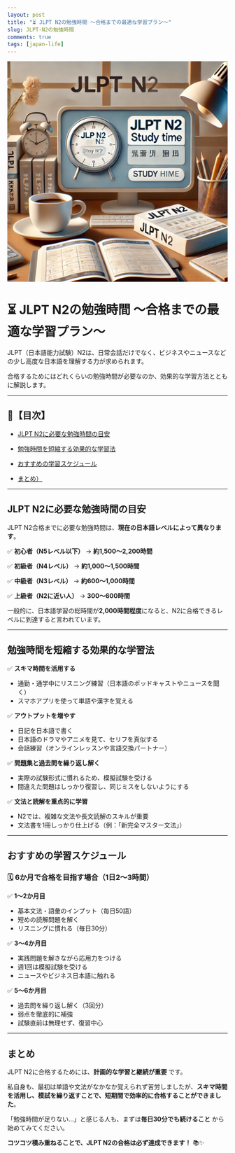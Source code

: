 ```yaml
---
layout: post
title: "⏳ JLPT N2の勉強時間 ～合格までの最適な学習プラン～"
slug: JLPT-N2の勉強時間
comments: true
tags: [japan-life]
---
```


![JLPT N2の勉強時間](/assets/img/20250215/01_01.webp) 

# ⏳ JLPT N2の勉強時間 ～合格までの最適な学習プラン～


JLPT（日本語能力試験）N2は、日常会話だけでなく、ビジネスやニュースなどの少し高度な日本語を理解する力が求められます。


合格するためにはどれくらいの勉強時間が必要なのか、効果的な学習方法とともに解説します。


---


## 📌【目次】


- [JLPT N2に必要な勉強時間の目安](#JLPT-N2に必要な勉強時間の目安)

- [勉強時間を短縮する効果的な学習法](#勉強時間を短縮する効果的な学習法)

- [おすすめの学習スケジュール](#おすすめの学習スケジュール)

- [まとめ）](#まとめ)


---


## JLPT N2に必要な勉強時間の目安


JLPT N2合格までに必要な勉強時間は、**現在の日本語レベルによって異なります**。


✅ **初心者（N5レベル以下）** → **約1,500～2,200時間**

✅ **初級者（N4レベル）** → **約1,000～1,500時間**

✅ **中級者（N3レベル）** → **約600～1,000時間**

✅ **上級者（N2に近い人）** → **300～600時間**


一般的に、日本語学習の総時間が**2,000時間程度**になると、N2に合格できるレベルに到達すると言われています。


---


## 勉強時間を短縮する効果的な学習法


✅ **スキマ時間を活用する**

- 通勤・通学中にリスニング練習（日本語のポッドキャストやニュースを聞く）
- スマホアプリを使って単語や漢字を覚える


✅ **アウトプットを増やす**

- 日記を日本語で書く
- 日本語のドラマやアニメを見て、セリフを真似する
- 会話練習（オンラインレッスンや言語交換パートナー）


✅ **問題集と過去問を繰り返し解く**

- 実際の試験形式に慣れるため、模擬試験を受ける
- 間違えた問題はしっかり復習し、同じミスをしないようにする


✅ **文法と読解を重点的に学習**

- N2では、複雑な文法や長文読解のスキルが重要
- 文法書を1冊しっかり仕上げる（例：「新完全マスター文法」）


---


## おすすめの学習スケジュール


### 🗓️ **6か月で合格を目指す場合（1日2～3時間）**

✅ **1～2か月目**

- 基本文法・語彙のインプット（毎日50語）
- 短めの読解問題を解く
- リスニングに慣れる（毎日30分）


✅ **3～4か月目**

- 実践問題を解きながら応用力をつける
- 週1回は模擬試験を受ける
- ニュースやビジネス日本語に触れる


✅ **5～6か月目**

- 過去問を繰り返し解く（3回分）
- 弱点を徹底的に補強
- 試験直前は無理せず、復習中心


---


## まとめ


JLPT N2に合格するためには、**計画的な学習と継続が重要** です。


私自身も、最初は単語や文法がなかなか覚えられず苦労しましたが、**スキマ時間を活用し、模試を繰り返すことで、短期間で効率的に合格することができました**。


「勉強時間が足りない…」と感じる人も、まずは**毎日30分でも続けること** から始めてみてください。


**コツコツ積み重ねることで、JLPT N2の合格は必ず達成できます！** 📚✨

